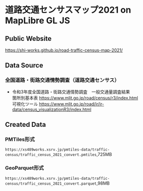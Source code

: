 # 道路交通センサスマップ2021 on MapLibre GL JS
## Public Website
https://shi-works.github.io/road-traffic-census-map-2021/

## Data Source
### 全国道路・街路交通情勢調査（道路交通センサス）
- 令和3年度全国道路・街路交通情勢調査 一般交通量調査結果  
箇所別基本表 https://www.mlit.go.jp/road/census/r3/index.html  
可視化ツール https://www.mlit.go.jp/road/ir/ir-data/census_visualizationR3/index.html

## Created Data
### PMTiles形式
`https://xs489works.xsrv.jp/pmtiles-data/traffic-census/traffic_census_2021_convert.pmtiles`,725MB
### GeoParquet形式
`https://xs489works.xsrv.jp/pmtiles-data/traffic-census/traffic_census_2021_convert.parquet`,98MB
